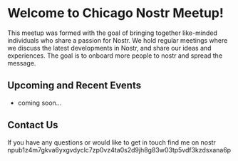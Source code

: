 # Welcome to Chicago Nostr Meetup!

This meetup was formed with the goal of bringing together like-minded individuals who share a passion for Nostr. We hold regular meetings where we discuss the latest developments in Nostr, and share our ideas and experiences. The goal is to onboard more people to nostr and spread the message.

## Upcoming and Recent Events

- coming soon...

## Contact Us

If you have any questions or would like to get in touch find me on nostr npub1z4m7gkva6yxgvdyclc7zp0vz4ta0s2d9jh8g83w03tp5vdf3kzdsxana6p
